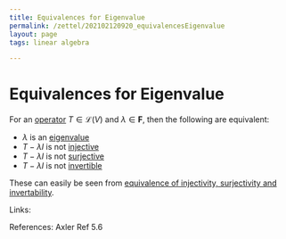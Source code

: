 ```yaml
---
title: Equivalences for Eigenvalue
permalink: /zettel/202102120920_equivalencesEigenvalue
layout: page
tags: linear algebra

---
```

# Equivalences for Eigenvalue

For an [operator](202102082104_operatorDefinition) $T \in \mathcal{L}(V)$ and $\lambda \in \mathbf{F}$, then the following are
equivalent:
- $\lambda$ is an [eigenvalue](202102120912_eigenvalueDefinition)
- $T - \lambda I$ is not [injective](202102071749_injectiveDefinition)
- $T - \lambda I$ is not [surjective](202102071809_surjectiveDefinition)
- $T - \lambda I$ is not [invertible](202102081851_invertibleMap)

These can easily be seen from [equivalence of injectivity, surjectivity and invertability](202102082108_operatorsInvertableInjectiveSurjective).

Links: 

References: Axler Ref 5.6

